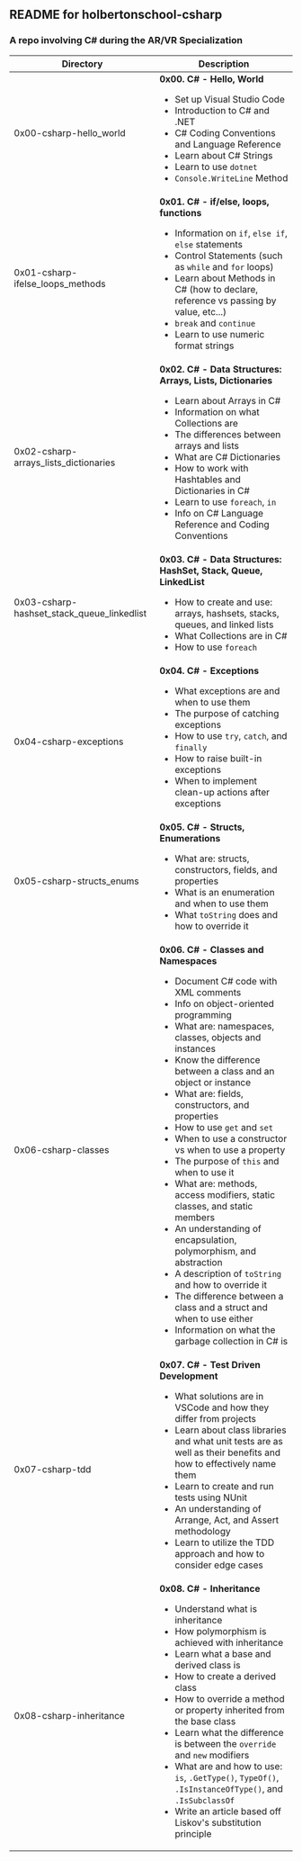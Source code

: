 ## README for holbertonschool-csharp ##
### A repo involving C# during the AR/VR Specialization ###

| Directory | Description |
| --------- | ----------- |
| 0x00-csharp-hello_world | **0x00. C# - Hello, World**<ul><li>Set up Visual Studio Code</li><li>Introduction to C# and .NET</li><li>C# Coding Conventions and Language Reference</li><li>Learn about C# Strings</li><li>Learn to use `dotnet`</li><li>`Console.WriteLine` Method</li></ul> |
| 0x01-csharp-ifelse_loops_methods | **0x01. C# - if/else, loops, functions**<ul><li>Information on `if`, `else if`, `else` statements</li><li>Control Statements (such as `while` and `for` loops)</li><li>Learn about Methods in C# (how to declare, reference vs passing by value, etc...)</li><li>`break` and `continue`</li><li>Learn to use numeric format strings</li></ul> |
| 0x02-csharp-arrays_lists_dictionaries | **0x02. C# - Data Structures: Arrays, Lists, Dictionaries**<ul><li>Learn about Arrays in C#</li><li>Information on what Collections are</li><li>The differences between arrays and lists</li><li>What are C# Dictionaries</li><li>How to work with Hashtables and Dictionaries in C#</li><li>Learn to use `foreach`, `in`</li><li>Info on C# Language Reference and Coding Conventions</li></ul> |
| 0x03-csharp-hashset_stack_queue_linkedlist | **0x03. C# - Data Structures: HashSet, Stack, Queue, LinkedList**<ul><li>How to create and use: arrays, hashsets, stacks, queues, and linked lists</li><li>What Collections are in C#</li><li>How to use `foreach`</li></ul> |
| 0x04-csharp-exceptions | **0x04. C# - Exceptions**<ul><li>What exceptions are and when to use them</li><li>The purpose of catching exceptions</li><li>How to use `try`, `catch`, and `finally`</li><li>How to raise built-in exceptions</li><li>When to implement clean-up actions after exceptions</li></ul> |
| 0x05-csharp-structs_enums | **0x05. C# - Structs, Enumerations**<ul><li>What are: structs, constructors, fields, and properties</li><li>What is an enumeration and when to use them</li><li>What `toString` does and how to override it</li></ul> |
| 0x06-csharp-classes | **0x06. C# - Classes and Namespaces**<ul><li>Document C# code with XML comments</li><li>Info on object-oriented programming</li><li>What are: namespaces, classes, objects and instances</li><li>Know the difference between a class and an object or instance</li><li>What are: fields, constructors, and properties</li><li>How to use `get` and `set`</li><li>When to use a constructor vs when to use a property</li><li>The purpose of `this` and when to use it</li><li>What are: methods, access modifiers, static classes, and static members</li><li>An understanding of encapsulation, polymorphism, and abstraction</li><li>A description of `toString` and how to override it</li><li>The difference between a class and a struct and when to use either</li><li>Information on what the garbage collection in C# is</li></ul> |
| 0x07-csharp-tdd | **0x07. C# - Test Driven Development**<ul><li>What solutions are in VSCode and how they differ from projects</li><li>Learn about class libraries and what unit tests are as well as their benefits and how to effectively name them</li><li>Learn to create and run tests using NUnit</li><li>An understanding of Arrange, Act, and Assert methodology</li><li>Learn to utilize the TDD approach and how to consider edge cases</li></ul> |
| 0x08-csharp-inheritance | **0x08. C# - Inheritance**<ul><li>Understand what is inheritance</li><li>How polymorphism is achieved with inheritance</li><li>Learn what a base and derived class is</li><li>How to create a derived class</li><li>How to override a method or property inherited from the base class</li><li>Learn what the difference is between the `override` and `new` modifiers</li><li>What are and how to use: `is`, `.GetType()`, `TypeOf()`, `.IsInstanceOfType()`, and `.IsSubclassOf`</li><li>Write an article based off Liskov's substitution principle</li></ul> |
